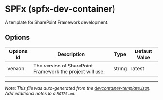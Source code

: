 
# SPFx (spfx-dev-container)

A template for SharePoint Framework development.

## Options

| Options Id | Description | Type | Default Value |
|-----|-----|-----|-----|
| version | The version of SharePoint Framework the project will use: | string | latest |



---

_Note: This file was auto-generated from the [devcontainer-template.json](https://github.com/tpalacino/SPFx-dev-container/blob/main/src/spfx-dev-container/devcontainer-template.json).  Add additional notes to a `NOTES.md`._
